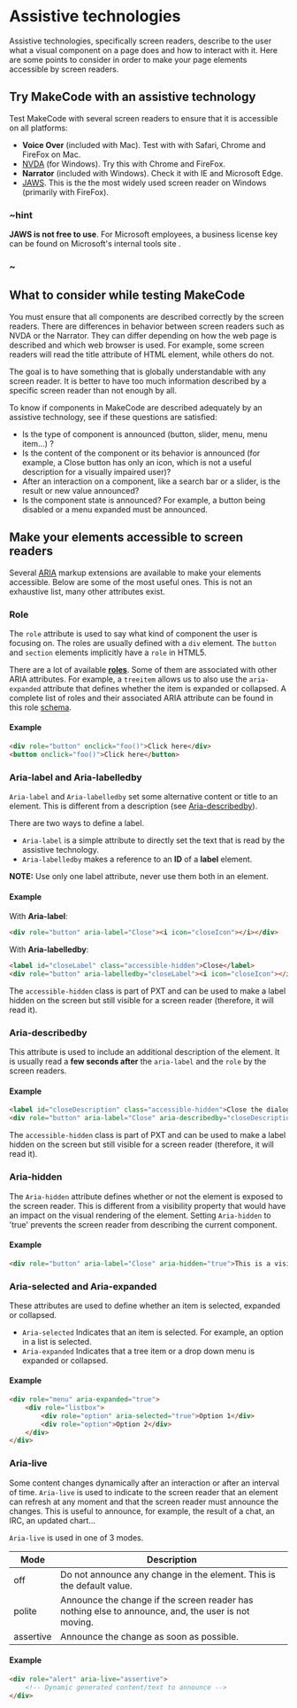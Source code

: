 # Assistive technologies

Assistive technologies, specifically screen readers, describe to the user what a visual component on a page does and how to interact with it. Here are some points to consider in order to make your page elements accessible by screen readers.

## Try MakeCode with an assistive technology

Test MakeCode with several screen readers to ensure that it is accessible on all platforms:

* **Voice Over** (included with Mac). Test with with Safari, Chrome and FireFox on Mac.
* [NVDA](https://www.nvaccess.org/) (for Windows). Try this with Chrome and FireFox.
* **Narrator** (included with Windows). Check it with IE and Microsoft Edge.
* [JAWS](http://www.freedomscientific.com/Products/Blindness/JAWS). This is the the most widely used screen reader on Windows (primarily with FireFox).

### ~hint

**JAWS is not free to use**. For Microsoft employees, a business license key can be found on Microsoft's internal tools site .

### ~

## What to consider while testing MakeCode

You must ensure that all components are described correctly by the screen readers. There are differences in behavior between screen readers such as NVDA or the Narrator. They can differ depending on how the web page is described and which web browser is used. For example, some screen readers will read the title attribute of HTML element, while others do not.

The goal is to have something that is globally understandable with any screen reader. It is better to have too much information described by a specific screen reader than not enough by all.

To know if components in MakeCode are described adequately by an assistive technology, see if these questions are satisfied:

* Is the type of component is announced (button, slider, menu, menu item...) ?
* Is the content of the component or its behavior is announced (for example, a Close button has only an icon, which is not a useful description for a visually impaired user)?
* After an interaction on a component, like a search bar or a slider, is the result or new value announced?
* Is the component state is announced? For example, a button being disabled or a menu expanded must be announced.

## Make your elements accessible to screen readers

Several [ARIA](http://www.w3.org/TR/wai-aria-1.1/) markup extensions are available to make your elements accessible. Below are some of the most useful ones. This is not an exhaustive list, many other attributes exist.

### Role

The `role` attribute is used to say what kind of component the user is focusing on. The roles are usually defined with a `div` element. The `button` and `section` elements implicitly have a `role` in HTML5.

There are a lot of available **[roles](http://www.w3.org/TR/wai-aria/roles)**. Some of them are associated with other ARIA attributes. For example, a `treeitem` allows us to also use the `aria-expanded` attribute that defines whether the item is expanded or collapsed. A complete list of roles and their associated ARIA attribute can be found in this role [schema](http://www.w3.org/TR/wai-aria/rdf_model.png).

#### Example

```html
<div role="button" onclick="foo()">Click here</div>
<button onclick="foo()">Click here</button>
```

### Aria-label and Aria-labelledby

`Aria-label` and `Aria-labelledby` set some alternative content or title to an element. This is different from a description (see [Aria-describedby](#aria-describedby)).

There are two ways to define a label.

* `Aria-label` is a simple attribute to directly set the text that is read by the assistive technology.
* `Aria-labelledby` makes a reference to an **ID** of a **label** element.

**NOTE:** Use only one label attribute, never use them both in an element.

#### Example

With **Aria-label**:

```html
<div role="button" aria-label="Close"><i icon="closeIcon"></i></div>
```

With **Aria-labelledby**:

```html
<label id="closeLabel" class="accessible-hidden">Close</label>
<div role="button" aria-labelledby="closeLabel"><i icon="closeIcon"></i></div>
```

The `accessible-hidden` class is part of PXT and can be used to make a label hidden on the screen but still visible for a screen reader (therefore, it will read it).

### Aria-describedby

This attribute is used to include an additional description of the element. It is usually read a **few seconds after** the `aria-label` and the `role` by the screen readers.

#### Example

```html
<label id="closeDescription" class="accessible-hidden">Close the dialog and returns to the menu</label>
<div role="button" aria-label="Close" aria-describedby="closeDescription"><i icon="closeIcon"></i></div>
```

The `accessible-hidden` class is part of PXT and can be used to make a label hidden on the screen but still visible for a screen reader (therefore, it will read it).

### Aria-hidden

The `Aria-hidden` attribute defines whether or not the element is exposed to the screen reader. This is different from a visibility property that would have an impact on the visual rendering of the element. Setting `Aria-hidden` to 'true' prevents the screen reader from describing the current component.

#### Example

```html
<div role="button" aria-label="Close" aria-hidden="true">This is a visible button that will not be announced by the screen reader as long as aria-hidden is true</div>
```

### Aria-selected and Aria-expanded

These attributes are used to define whether an item is selected, expanded or collapsed.

* `Aria-selected` Indicates that an item is selected. For example, an option in a list is selected.
* `Aria-expanded` Indicates that a tree item or a drop down menu is expanded or collapsed.

#### Example

```html
<div role="menu" aria-expanded="true">
    <div role="listbox">
        <div role="option" aria-selected="true">Option 1</div>
        <div role="option">Option 2</div>
    </div>
</div>
```

### Aria-live

Some content changes dynamically after an interaction or after an interval of time. `Aria-live` is used to indicate to the screen reader that an element can refresh at any moment and that the screen reader must announce the changes. This is useful to announce, for example, the result of a chat, an IRC, an updated chart...

`Aria-live` is used in one of 3 modes.

| Mode      | Description                                                                                         |
| --------- | --------------------------------------------------------------------------------------------------- |
| off       | Do not announce any change in the element. This is the default value.                               |
| polite    | Announce the change if the screen reader has nothing else to announce, and, the user is not moving. |
| assertive | Announce the change as soon as possible.                                                            |

#### Example

```html
<div role="alert" aria-live="assertive">
    <!-- Dynamic generated content/text to announce -->
</div>
```